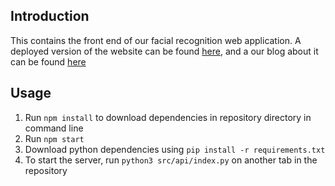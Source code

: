 ## Introduction

This contains the front end of our facial recognition web application. A deployed version of the website can be found [here](https://nicole9925.github.io/facial-analysis-frontend/), and a our blog about it can be found [here](https://michael4706.github.io/XAI_Website/)

## Usage

1. Run `npm install` to download dependencies in repository directory in command line
2. Run `npm start`
3. Download python dependencies using `pip install -r requirements.txt`
4. To start the server, run `python3 src/api/index.py` on another tab in the repository
